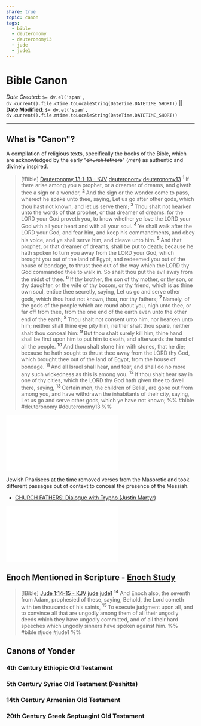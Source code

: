 ```yaml
---
share: true
topic: canon
tags:
  - bible
  - deuteronomy
  - deuteronomy13
  - jude
  - jude1
---
```




# Bible Canon

*Date Created*: `$= dv.el('span', dv.current().file.ctime.toLocaleString(DateTime.DATETIME_SHORT))` || **Date Modified**: `$= dv.el('span', dv.current().file.mtime.toLocaleString(DateTime.DATETIME_SHORT))`
<hr>

## What is "**Canon**"?

A compilation of religious texts, specifically the books of the Bible, which are acknowledged by the early "~~church fathers~~" (*men*) as authentic and divinely inspired.


> [!Bible] [Deuteronomy 13:1-13 - KJV](https://bible-api.com/deut+13:1-13?translation=kjv) [deuteronomy](deuteronomy.md#) [deuteronomy13](deuteronomy13.md#)
>  <sup> **1** </sup>If there arise among you a prophet, or a dreamer of dreams, and giveth thee a sign or a wonder, <sup> **2** </sup>And the sign or the wonder come to pass, whereof he spake unto thee, saying, Let us go after other gods, which thou hast not known, and let us serve them; <sup> **3** </sup>Thou shalt not hearken unto the words of that prophet, or that dreamer of dreams: for the LORD your God proveth you, to know whether ye love the LORD your God with all your heart and with all your soul. <sup> **4** </sup>Ye shall walk after the LORD your God, and fear him, and keep his commandments, and obey his voice, and ye shall serve him, and cleave unto him. <sup> **5** </sup>And that prophet, or that dreamer of dreams, shall be put to death; because he hath spoken to turn you away from the LORD your God, which brought you out of the land of Egypt, and redeemed you out of the house of bondage, to thrust thee out of the way which the LORD thy God commanded thee to walk in. So shalt thou put the evil away from the midst of thee. <sup> **6** </sup>If thy brother, the son of thy mother, or thy son, or thy daughter, or the wife of thy bosom, or thy friend, which is as thine own soul, entice thee secretly, saying, Let us go and serve other gods, which thou hast not known, thou, nor thy fathers; <sup> **7** </sup>Namely, of the gods of the people which are round about you, nigh unto thee, or far off from thee, from the one end of the earth even unto the other end of the earth; <sup> **8** </sup>Thou shalt not consent unto him, nor hearken unto him; neither shall thine eye pity him, neither shalt thou spare, neither shalt thou conceal him: <sup> **9** </sup>But thou shalt surely kill him; thine hand shall be first upon him to put him to death, and afterwards the hand of all the people. <sup> **10** </sup>And thou shalt stone him with stones, that he die; because he hath sought to thrust thee away from the LORD thy God, which brought thee out of the land of Egypt, from the house of bondage. <sup> **11** </sup>And all Israel shall hear, and fear, and shall do no more any such wickedness as this is among you. <sup> **12** </sup>If thou shalt hear say in one of thy cities, which the LORD thy God hath given thee to dwell there, saying, <sup> **13** </sup>Certain men, the children of Belial, are gone out from among you, and have withdrawn the inhabitants of their city, saying, Let us go and serve other gods, which ye have not known;
 %% #bible #deuteronomy #deuteronomy13 %%

![Translations](../../Translations.md#)

Jewish Pharisees at the time removed verses from the Masoretic and took different passages out of context to conceal the presence of the Messiah.

 - [CHURCH FATHERS: Dialogue with Trypho (Justin Martyr)](https://www.newadvent.org/fathers/0128.htm)

![Events](../Timelines/Events.md#)

## Enoch Mentioned in Scripture - [Enoch Study](../Book%20of%20Enoch/Enoch%20Study.md#)

> [!Bible] [Jude 1:14-15 - KJV](https://bible-api.com/jude+1:14-15?translation=kjv) [jude](jude.md#) [jude1](jude1.md#)
>  <sup> **14** </sup>And Enoch also, the seventh from Adam, prophesied of these, saying, Behold, the Lord cometh with ten thousands of his saints, <sup> **15** </sup>To execute judgment upon all, and to convince all that are ungodly among them of all their ungodly deeds which they have ungodly committed, and of all their hard speeches which ungodly sinners have spoken against him.
 %% #bible #jude #jude1 %%


## Canons of Yonder
### 4th Century Ethiopic Old Testament



### 5th Century Syriac Old Testament (Peshitta)


### 14th Century Armenian Old Testament


### 20th Century Greek Septuagint Old Testament
